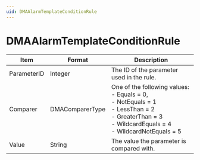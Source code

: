```yaml
---
uid: DMAAlarmTemplateConditionRule
---
```


# DMAAlarmTemplateConditionRule

| Item | Format | Description |
|---|---|---|
| ParameterID | Integer         | The ID of the parameter used in the rule. |
| Comparer    | DMAComparerType | One of the following values:<br> -  Equals = 0,<br> -  NotEquals = 1<br> -  LessThan = 2<br> -  GreaterThan = 3<br> -  WildcardEquals = 4<br> -  WildcardNotEquals = 5 |
| Value       | String          | The value the parameter is compared with. |
